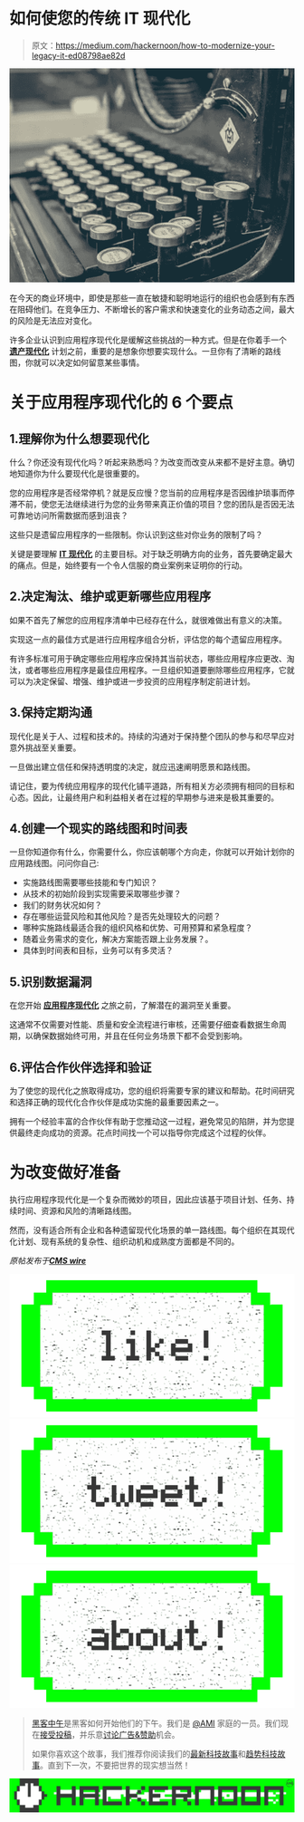# 如何使您的传统 IT 现代化

> 原文：<https://medium.com/hackernoon/how-to-modernize-your-legacy-it-ed08798ae82d>

![](img/9d9f4e8c18dd56feb743713f4f4e4edf.png)

在今天的商业环境中，即使是那些一直在敏捷和聪明地运行的组织也会感到有东西在阻碍他们。在竞争压力、不断增长的客户需求和快速变化的业务动态之间，最大的风险是无法应对变化。

许多企业认识到应用程序现代化是缓解这些挑战的一种方式。但是在你着手一个 [**遗产现代化**](http://www.osscube.com/legacy-modernization) 计划之前，重要的是想象你想要实现什么。一旦你有了清晰的路线图，你就可以决定如何留意某些事情。

# 关于应用程序现代化的 6 个要点

## 1.理解你为什么想要现代化

什么？你还没有现代化吗？听起来熟悉吗？为改变而改变从来都不是好主意。确切地知道你为什么要现代化是很重要的。

您的应用程序是否经常停机？就是反应慢？您当前的应用程序是否因维护琐事而停滞不前，使您无法继续进行为您的业务带来真正价值的项目？您的团队是否因无法可靠地访问所需数据而感到沮丧？

这些只是遗留应用程序的一些限制。你认识到这些对你业务的限制了吗？

关键是要理解 [**IT 现代化**](http://www.osscube.com/services/application-services) 的主要目标。对于缺乏明确方向的业务，首先要确定最大的痛点。但是，始终要有一个令人信服的商业案例来证明你的行动。

## 2.决定淘汰、维护或更新哪些应用程序

如果不首先了解您的应用程序清单中已经存在什么，就很难做出有意义的决策。

实现这一点的最佳方式是进行应用程序组合分析，评估您的每个遗留应用程序。

有许多标准可用于确定哪些应用程序应保持其当前状态，哪些应用程序应更改、淘汰，或者哪些应用程序是最佳应用程序。一旦组织知道要删除哪些应用程序，它就可以为决定保留、增强、维护或进一步投资的应用程序制定前进计划。

## 3.保持定期沟通

现代化是关于人、过程和技术的。持续的沟通对于保持整个团队的参与和尽早应对意外挑战至关重要。

一旦做出建立信任和保持透明度的决定，就应迅速阐明愿景和路线图。

请记住，要为传统应用程序的现代化铺平道路，所有相关方必须拥有相同的目标和心态。因此，让最终用户和利益相关者在过程的早期参与进来是极其重要的。

## 4.创建一个现实的路线图和时间表

一旦你知道你有什么，你需要什么，你应该朝哪个方向走，你就可以开始计划你的应用路线图。问问你自己:

*   实施路线图需要哪些技能和专门知识？
*   从技术的初始阶段到实现需要采取哪些步骤？
*   我们的财务状况如何？
*   存在哪些运营风险和其他风险？是否先处理较大的问题？
*   哪种实施路线最适合我的组织风格和优势、可用预算和紧急程度？
*   随着业务需求的变化，解决方案能否跟上业务发展？。
*   具体到时间表和目标，业务可以有多灵活？

## 5.识别数据漏洞

在您开始 [**应用程序现代化**](http://www.osscube.com/application-modernization) 之旅之前，了解潜在的漏洞至关重要。

这通常不仅需要对性能、质量和安全流程进行审核，还需要仔细查看数据生命周期，以确保数据始终可用，并且在任何业务场景下都不会受到影响。

## 6.评估合作伙伴选择和验证

为了使您的现代化之旅取得成功，您的组织将需要专家的建议和帮助。花时间研究和选择正确的现代化合作伙伴是成功实施的最重要因素之一。

拥有一个经验丰富的合作伙伴有助于您推动这一过程，避免常见的陷阱，并为您提供最终走向成功的资源。花点时间找一个可以指导你完成这个过程的伙伴。

# **为改变做好准备**

执行应用程序现代化是一个复杂而微妙的项目，因此应该基于项目计划、任务、持续时间、资源和风险的清晰路线图。

然而，没有适合所有企业和各种遗留现代化场景的单一路线图。每个组织在其现代化计划、现有系统的复杂性、组织动机和成熟度方面都是不同的。

*原帖发布于*[***CMS wire***](http://www.cmswire.com/digital-experience/how-to-modernize-your-legacy-it/)

[![](img/50ef4044ecd4e250b5d50f368b775d38.png)](http://bit.ly/HackernoonFB)[![](img/979d9a46439d5aebbdcdca574e21dc81.png)](https://goo.gl/k7XYbx)[![](img/2930ba6bd2c12218fdbbf7e02c8746ff.png)](https://goo.gl/4ofytp)

> [黑客中午](http://bit.ly/Hackernoon)是黑客如何开始他们的下午。我们是 [@AMI](http://bit.ly/atAMIatAMI) 家庭的一员。我们现在[接受投稿](http://bit.ly/hackernoonsubmission)，并乐意[讨论广告&赞助](mailto:partners@amipublications.com)机会。
> 
> 如果你喜欢这个故事，我们推荐你阅读我们的[最新科技故事](http://bit.ly/hackernoonlatestt)和[趋势科技故事](https://hackernoon.com/trending)。直到下一次，不要把世界的现实想当然！

[![](img/be0ca55ba73a573dce11effb2ee80d56.png)](https://goo.gl/Ahtev1)